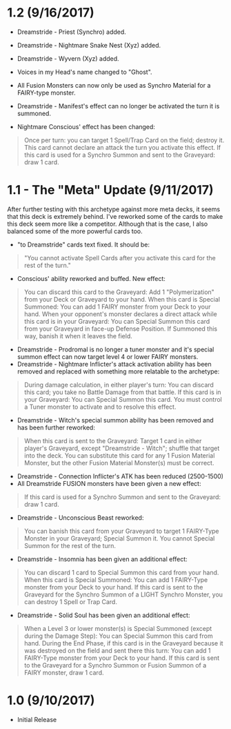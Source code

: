 # 1.2 (9/16/2017)

* Dreamstride - Priest (Synchro) added.
* Dreamstride - Nightmare Snake Nest (Xyz) added.
* Dreamstride - Wyvern (Xyz) added.
* Voices in my Head's name changed to "Ghost".
* All Fusion Monsters can now only be used as Synchro Material for a FAIRY-type monster.
* Dreamstride - Manifest's effect can no longer be activated the turn it is summoned.

* Nightmare Conscious' effect has been changed:
> Once per turn: you can target 1 Spell/Trap Card on the field; destroy it. This card cannot declare an attack the turn you activate this effect. If this card is used for a Synchro Summon and sent to the Graveyard: draw 1 card.

# 1.1 - The "Meta" Update (9/11/2017)

After further testing with this archetype against more meta decks, it seems that this deck is extremely behind. I've reworked some of the cards to make this deck seem
more like a competitor. Although that is the case, I also balanced some of the more powerful cards too.

* "to Dreamstride" cards text fixed. It should be: 
> "You cannot activate Spell Cards after you activate this card for the rest of the turn."

* Conscious' ability reworked and buffed. New effect: 
> You can discard this card to the Graveyard: Add 1 "Polymerization" from your Deck or Graveyard to your hand. When this card is Special Summoned: You can add 1 FAIRY monster from your Deck to your hand. When your opponent's monster declares a direct attack while this card is in your Graveyard: You can Special Summon this card from your Graveyard in face-up Defense Position. If Summoned this way, banish it when it leaves the field.

* Dreamstride - Prodromal is no longer a tuner monster and it's special summon effect can now target level 4 or lower FAIRY monsters.
* Dreamstride - Nightmare Inflicter's attack activation ability has been removed and replaced with something more relatable to the archetype:
> During damage calculation, in either player's turn: You can discard this card; you take no Battle Damage from that battle. If this card is in your Graveyard: You can Special Summon this card. You must control a Tuner monster to activate and to resolve this effect.

* Dreamstride - Witch's special summon ability has been removed and has been further reworked:
> When this card is sent to the Graveyard: Target 1 card in either player's Graveyard, except "Dreamstride - Witch"; shuffle that target into the deck. You can substitute this card for any 1 Fusion Material Monster, but the other Fusion Material Monster(s) must be correct.

* Dreamstride - Connection Inflicter's ATK has been reduced (2500-1500)
* All Dreamstride FUSION monsters have been given a new effect:
> If this card is used for a Synchro Summon and sent to the Graveyard: draw 1 card.

* Dreamstride - Unconscious Beast reworked:
> You can banish this card from your Graveyard to target 1 FAIRY-Type Monster in your Graveyard; Special Summon it. You cannot Special Summon for the rest of the turn.

* Dreamstride - Insomnia has been given an additional effect:
> You can discard 1 card to Special Summon this card from your hand. When this card is Special Summoned: You can add 1 FAIRY-Type monster from your Deck to your hand. If this card is sent to the Graveyard for the Synchro Summon of a LIGHT Synchro Monster, you can destroy 1 Spell or Trap Card. 

* Dreamstride - Solid Soul has been given an additional effect:
> When a Level 3 or lower monster(s) is Special Summoned (except during the Damage Step): You can Special Summon this card from hand. During the End Phase, if this card is in the Graveyard because it was destroyed on the field and sent there this turn: You can add 1 FAIRY-Type monster from your Deck to your hand. If this card is sent to the Graveyard for a Synchro Summon or Fusion Summon of a FAIRY monster, draw 1 card. 

# 1.0 (9/10/2017)

* Initial Release